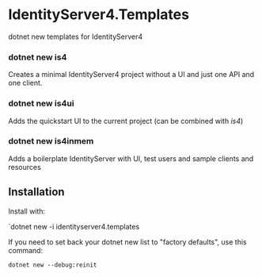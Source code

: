 # IdentityServer4.Templates
dotnet new templates for IdentityServer4

### dotnet new is4
Creates a minimal IdentityServer4 project without a UI and just one API and one client.

### dotnet new is4ui
Adds the quickstart UI to the current project (can be combined with *is4*)

### dotnet new is4inmem
Adds a boilerplate IdentityServer with UI, test users and sample clients and resources

## Installation 

Install with:

`dotnet new -i identityserver4.templates

If you need to set back your dotnet new list to "factory defaults", use this command:

`dotnet new --debug:reinit`
